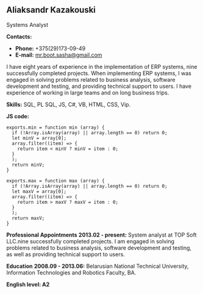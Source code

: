 ## Aliaksandr Kazakouski

Systems Analyst

**Contacts:**

- **Phone:** +375(29)173-09-49
- **E-mail:** mr.boot.sasha@gmail.com

I have eight years of experience in the implementation of ERP systems, nine successfully completed projects. When implementing ERP systems, I was engaged in solving problems related to business analysis, software development and testing, and providing technical support to users. I have experience of working in large teams and on long business trips.

**Skills:**
SQL, PL SQL, JS, C#, VB, HTML, CSS, Vip.

**JS code:**

```
exports.min = function min (array) {
  if (!Array.isArray(array) || array.length == 0) return 0;
  let minV = array[0];
  array.filter((item) => {
    return item < minV ? minV = item : 0;
  }
  );
  return minV;
}

exports.max = function max (array) {
  if (!Array.isArray(array) || array.length == 0) return 0;
  let maxV = array[0];
  array.filter((item) => {
    return item > maxV ? maxV = item : 0;
  }
  );
  return maxV;
}
```

**Professional Appointments**
**2013.02 - present:** System analyst at TOP Soft LLC.nine successfully completed projects.
I am engaged in solving problems related to business analysis,
software development and testing, as well as providing technical support to users.

**Education**
**2008.09 - 2013.06:**
Belarusian National Technical University, Information Technologies and Robotics Faculty, BA.

**English level: A2**
